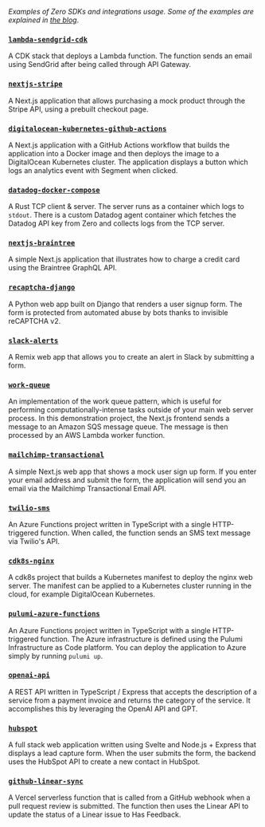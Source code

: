 _Examples of Zero SDKs and integrations usage. Some of the examples are explained in [the blog](https://tryzero.com/blog)_.

### [`lambda-sendgrid-cdk`](https://github.com/zerosecrets/examples/tree/main/lambda-sendgrid-cdk)

A CDK stack that deploys a Lambda function. The function sends an email using SendGrid after being called through API Gateway.

### [`nextjs-stripe`](https://github.com/zerosecrets/examples/tree/main/nextjs-stripe)

A Next.js application that allows purchasing a mock product through the Stripe API, using a prebuilt checkout page.

### [`digitalocean-kubernetes-github-actions`](https://github.com/zerosecrets/examples/tree/main/digitalocean-kubernetes-github-actions)

A Next.js application with a GitHub Actions workflow that builds the application into a Docker image and then deploys the image to a DigitalOcean Kubernetes cluster. The application displays a button which logs an analytics event with Segment when clicked.

### [`datadog-docker-compose`](https://github.com/zerosecrets/examples/tree/main/datadog-docker-compose)

A Rust TCP client & server. The server runs as a container which logs to `stdout`. There is a custom Datadog agent container which fetches the Datadog API key from Zero and collects logs from the TCP server.

### [`nextjs-braintree`](https://github.com/zerosecrets/examples/tree/main/nextjs-braintree)

A simple Next.js application that illustrates how to charge a credit card using the Braintree GraphQL API.

### [`recaptcha-django`](https://github.com/zerosecrets/examples/tree/main/recaptcha-django)

A Python web app built on Django that renders a user signup form. The form is protected from automated abuse by bots thanks to invisible reCAPTCHA v2.

### [`slack-alerts`](https://github.com/zerosecrets/examples/tree/main/slack-alerts)

A Remix web app that allows you to create an alert in Slack by submitting a form.

### [`work-queue`](https://github.com/zerosecrets/examples/tree/main/work-queue)

An implementation of the work queue pattern, which is useful for performing computationally-intense tasks outside of your main web server process. In this demonstration project, the Next.js frontend sends a message to an Amazon SQS message queue. The message is then processed by an AWS Lambda worker function.

### [`mailchimp-transactional`](https://github.com/zerosecrets/examples/tree/main/mailchimp-transactional)

A simple Next.js web app that shows a mock user sign up form. If you enter your email address and submit the form, the application will send you an email via the Mailchimp Transactional Email API.

### [`twilio-sms`](https://github.com/zerosecrets/examples/tree/main/twilio-sms)

An Azure Functions project written in TypeScript with a single HTTP-triggered function. When called, the function sends an SMS text message via Twilio's API.

### [`cdk8s-nginx`](https://github.com/zerosecrets/examples/tree/main/cdk8s-nginx)

A cdk8s project that builds a Kubernetes manifest to deploy the nginx web server. The manifest can be applied to a Kubernetes cluster running in the cloud, for example DigitalOcean Kubernetes.

### [`pulumi-azure-functions`](https://github.com/zerosecrets/examples/tree/main/pulumi-azure-functions)

An Azure Functions project written in TypeScript with a single HTTP-triggered function. The Azure infrastructure is defined using the Pulumi Infrastructure as Code platform. You can deploy the application to Azure simply by running `pulumi up`.

### [`openai-api`](https://github.com/zerosecrets/examples/tree/main/openai-api)

A REST API written in TypeScript / Express that accepts the description of a service from a payment invoice and returns the category of the service. It accomplishes this by leveraging the OpenAI API and GPT.

### [`hubspot`](https://github.com/zerosecrets/examples/tree/main/hubspot)

A full stack web application written using Svelte and Node.js + Express that displays a lead capture form. When the user submits the form, the backend uses the HubSpot API to create a new contact in HubSpot.

### [`github-linear-sync`](https://github.com/zerosecrets/examples/tree/main/github-linear-sync)

A Vercel serverless function that is called from a GitHub webhook when a pull request review is submitted. The function then uses the Linear API to update the status of a Linear issue to Has Feedback.
